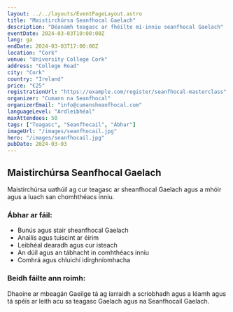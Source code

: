 ```yaml
---
layout: ../../layouts/EventPageLayout.astro
title: "Maistirchúrsa Seanfhocal Gaelach"
description: "Déanamh teagasc ar fhéilte mí-inniu seanfhocal Gaelach"
eventDate: 2024-03-03T10:00:00Z
lang: ga
endDate: 2024-03-03T17:00:00Z
location: "Cork"
venue: "University College Cork"
address: "College Road"
city: "Cork"
country: "Ireland"
price: "€25"
registrationUrl: "https://example.com/register/seanfhocal-masterclass"
organizer: "Cumann na Seanfhocal"
organizerEmail: "info@cumansheanfhocal.com"
languageLevel: "Ardleibhéal"
maxAttendees: 50
tags: ["Teagasc", "Seanfhocail", "Ábhar"]
imageUrl: "/images/seanfhocail.jpg"
hero: "/images/seanfhocail.jpg"
pubDate: 2024-03-03
---
```


## Maistirchúrsa Seanfhocal Gaelach

Maistirchúrsa uathúil ag cur teagasc ar sheanfhocal Gaelach agus a mhóir agus a luach san chomhthéacs inniu.

### Ábhar ar fáil:
- Bunús agus stair sheanfhocal Gaelach
- Anailís agus tuiscint ar éirim
- Leibhéal dearadh agus cur isteach
- An dúil agus an tábhacht in comhthéacs inniu
- Comhrá agus chluichí idirghníomhacha

### Beidh fáilte ann roimh:
Dhaoine ar mbeagán Gaeilge tá ag iarraidh a scríobhadh agus a léamh agus tá spéis ar leith acu sa teagasc Gaelach agus na Seanfhocail Gaelach.
